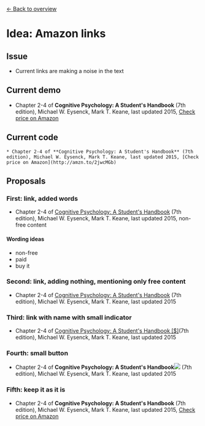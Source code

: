 [← Back to overview](README.md)

# Idea: Amazon links

## Issue
* Current links are making a noise in the text

## Current demo
* Chapter 2-4 of **Cognitive Psychology: A Student's Handbook** (7th edition), Michael W. Eysenck,‎ Mark T. Keane, last updated 2015, [Check price on Amazon](http://amzn.to/2jwcMGb)

## Current code
```
* Chapter 2-4 of **Cognitive Psychology: A Student's Handbook** (7th edition), Michael W. Eysenck,‎ Mark T. Keane, last updated 2015, [Check price on Amazon](http://amzn.to/2jwcMGb)
```

## Proposals

### First: link, added words
* Chapter 2-4 of [Cognitive Psychology: A Student's Handbook](http://amzn.to/2jwcMGb) (7th edition), Michael W. Eysenck,‎ Mark T. Keane, last updated 2015, non-free content

#### Wording ideas
* non-free
* paid
* buy it

### Second: link, adding nothing, mentioning only free content
* Chapter 2-4 of [Cognitive Psychology: A Student's Handbook](http://amzn.to/2jwcMGb) (7th edition), Michael W. Eysenck,‎ Mark T. Keane, last updated 2015

### Third: link with name with small indicator
* Chapter 2-4 of [Cognitive Psychology: A Student's Handbook [$]](http://amzn.to/2jwcMGb)(7th edition), Michael W. Eysenck,‎ Mark T. Keane, last updated 2015

### Fourth: small button
* Chapter 2-4 of **Cognitive Psychology: A Student's Handbook**<img src="https://github.com/encharm/Font-Awesome-SVG-PNG/blob/master/black/png/16/credit-card.png"> (7th edition), Michael W. Eysenck,‎ Mark T. Keane, last updated 2015





### Fifth: keep it as it is
* Chapter 2-4 of **Cognitive Psychology: A Student's Handbook** (7th edition), Michael W. Eysenck,‎ Mark T. Keane, last updated 2015, [Check price on Amazon](http://amzn.to/2jwcMGb)
